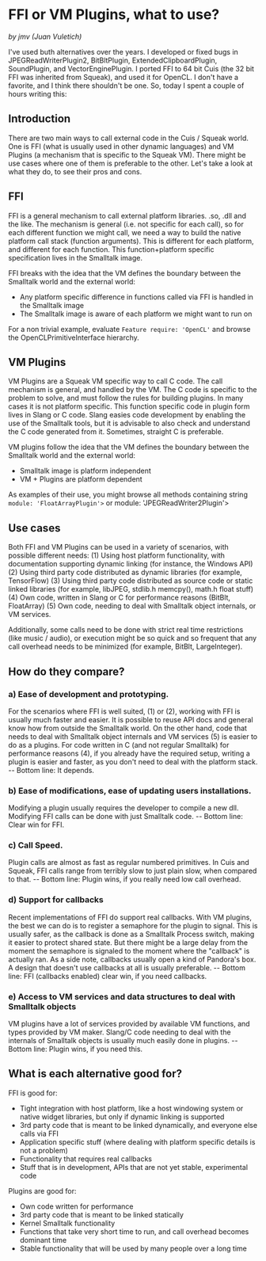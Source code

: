 # FFI or VM Plugins, what to use?
*by jmv (Juan Vuletich)*

I've used buth alternatives over the years. I developed or fixed bugs in JPEGReadWriterPlugin2, BitBltPlugin, ExtendedClipboardPlugin, SoundPlugin, and VectorEnginePlugin. I ported FFI to 64 bit Cuis (the 32 bit FFI was inherited from Squeak), and used it for OpenCL. I don't have a favorite, and I think there shouldn't be one. So, today I spent a couple of hours writing this:


## Introduction

There are two main ways to call external code in the Cuis / Squeak world. One is FFI (what is usually used in other dynamic languages) and VM Plugins (a mechanism that is specific to the Squeak VM). There might be use cases where one of them is preferable to the other. Let's take a look at what they do, to see their pros and cons.


## FFI

FFI is a general mechanism to call external platform libraries. .so, .dll and the like. The mechanism is general (i.e. not specific for each call), so for each different function we might call, we need a way to build the native platform call stack (function arguments). This is different for each platform, and different for each function. This function+platform specific specification lives in the Smalltalk image.

FFI breaks with the idea that the VM defines the boundary between the Smalltalk world and the external world:
- Any platform specific difference in functions called via FFI is handled in the Smalltalk image
- The Smalltalk image is aware of each platform we might want to run on

For a non trivial example, evaluate `Feature require: 'OpenCL'` and browse the OpenCLPrimitiveInterface hierarchy.


## VM Plugins

VM Plugins are a Squeak VM specific way to call C code. The call mechanism is general, and handled by the VM. The C code is specific to the problem to solve, and must follow the rules for building plugins. In many cases it is not platform specific. This function specific code in plugin form lives in Slang or C code. Slang easies code development by enabling the use of the Smalltalk tools, but it is advisable to also check and understand the C code generated from it. Sometimes, straight C is preferable.

VM plugins follow the idea that the VM defines the boundary between the Smalltalk world and the external world:
- Smalltalk image is platform independent
- VM + Plugins are platform dependent

As examples of their use, you might browse all methods containing string `module: 'FloatArrayPlugin'>` or module: 'JPEGReadWriter2Plugin'>


## Use cases

Both FFI and VM Plugins can be used in a variety of scenarios, with possible different needs:
(1) Using host platform functionality, with documentation supporting dynamic linking (for instance, the Windows API)
(2) Using third party code distributed as dynamic libraries (for example, TensorFlow)
(3) Using third party code distributed as source code or static linked libraries (for example, libJPEG, stdlib.h memcpy(), math.h float stuff)
(4) Own code, written in Slang or C for performance reasons (BitBlt, FloatArray)
(5) Own code, needing to deal with Smalltalk object internals, or VM services.

Additionally, some calls need to be done with strict real time restrictions (like music / audio), or execution might be so quick and so frequent that any call overhead needs to be minimized (for example, BitBlt, LargeInteger). 


## How do they compare?

### a) Ease of development and prototyping.
For the scenarios where FFI is well suited, (1) or (2), working with FFI is usually much faster and easier. It is possible to reuse API docs and general know how from outside the Smalltalk world. On the other hand, code that needs to deal with Smalltalk object internals and VM services (5) is easier to do as a plugins. For code written in C (and not regular Smalltalk) for performance reasons (4), if you already have the required setup, writing a plugin is easier and faster, as you don't need to deal with the platform stack.
-- Bottom line: It depends.

### b) Ease of modifications, ease of updating users installations.
Modifying a plugin usually requires the developer to compile a new dll. Modifying FFI calls can be done with just Smalltalk code.
-- Bottom line: Clear win for FFI.

### c) Call Speed.
Plugin calls are almost as fast as regular numbered primitives. In Cuis and Squeak, FFI calls range from terribly slow to just plain slow, when compared to that.
-- Bottom line: Plugin wins, if you really need low call overhead.

### d) Support for callbacks
Recent implementations of FFI do support real callbacks. With VM plugins, the best we can do is to register a semaphore for the plugin to signal. This is usually safer, as the callback is done as a Smalltalk Process switch, making it easier to protect shared state. But there might be a large delay from the moment the semaphore is signaled to the moment where the "callback" is actually ran. As a side note, callbacks usually open a kind of Pandora's box. A design that doesn't use callbacks at all is usually preferable.
-- Bottom line: FFI (callbacks enabled) clear win, if you need callbacks.

### e) Access to VM services and data structures to deal with Smalltalk objects
VM plugins have a lot of services provided by available VM functions, and types provided by VM maker. Slang/C code needing to deal with the internals of Smalltalk objects is usually much easily done in plugins.
-- Bottom line: Plugin wins, if you need this.


## What is each alternative good for?

FFI is good for:
- Tight integration with host platform, like a host windowing system or native widget libraries, but only if dynamic linking is supported
- 3rd party code that is meant to be linked dynamically, and everyone else calls via FFI
- Application specific stuff (where dealing with platform specific details is not a problem)
- Functionality that requires real callbacks
- Stuff that is in development, APIs that are not yet stable, experimental code

Plugins are good for:
- Own code written for performance
- 3rd party code that is meant to be linked statically
- Kernel Smalltalk functionality
- Functions that take very short time to run, and call overhead becomes dominant time
- Stable functionality that will be used by many people over a long time
